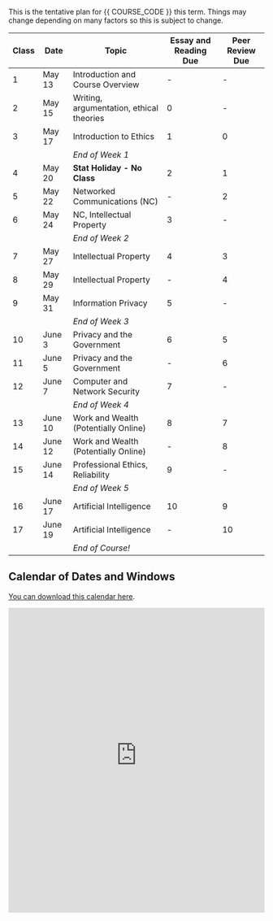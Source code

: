 This is the tentative plan for {{ COURSE_CODE }} this term.
Things may change depending on many factors so this is subject to change.

| Class | Date    | Topic                                    | Essay and Reading Due | Peer Review Due |
|-------|---------|------------------------------------------|-----------------------|-----------------|
| 1     | May 13  | Introduction and Course Overview         | -                     | -               |
| 2     | May 15  | Writing, argumentation, ethical theories | 0                     | -               |
| 3     | May 17  | Introduction to Ethics                   | 1                     | 0               |
|       |         | *End of Week 1*                          |                       |                 |
| 4     | May 20  | **Stat Holiday - No Class**              | 2                     | 1               |
| 5     | May 22  | Networked Communications (NC)            | -                     | 2               |
| 6     | May 24  | NC, Intellectual Property                | 3                     | -               |
|       |         | *End of Week 2*                          |                       |                 |
| 7     | May 27  | Intellectual Property                    | 4                     | 3               |
| 8     | May 29  | Intellectual Property                    | -                     | 4               |
| 9     | May 31  | Information Privacy                      | 5                     | -               |
|       |         | *End of Week 3*                          |                       |                 |
| 10    | June 3  | Privacy and the Government               | 6                     | 5               |
| 11    | June 5  | Privacy and the Government               | -                     | 6               |
| 12    | June 7  | Computer and Network Security            | 7                     | -               |
|       |         | *End of Week 4*                          |                       |                 |
| 13    | June 10 | Work and Wealth (Potentially Online)     | 8                     | 7               |
| 14    | June 12 | Work and Wealth (Potentially Online)     | -                     | 8               |
| 15    | June 14 | Professional Ethics, Reliability         | 9                     | -               |
|       |         | *End of Week 5*                          |                       |                 |
| 16    | June 17 | Artificial Intelligence                  | 10                    | 9               |
| 17    | June 19 | Artificial Intelligence                  | -                     | 10              |
|       |         | *End of Course!*                         |                       |                 |

## Calendar of Dates and Windows

[You can download this calendar here](webcal://p134-caldav.icloud.com/published/2/MTczNTA3MzQ2MTczNTA3M77mVqJVfW7xU_1BEnn2jR_KOwdBlguAaANhPYR9B93I9ufNUiscrmMnE8-DhPPHLhgfOMuZh23N6feMUBVkMFY).

<iframe id="open-web-calendar" 
    style="background:url('https://raw.githubusercontent.com/niccokunzmann/open-web-calendar/master/static/img/loaders/circular-loader.gif') center center no-repeat;"
    src="https://open-web-calendar.hosted.quelltext.eu/calendar.html?url=https%3A%2F%2Fp134-caldav.icloud.com%2Fpublished%2F2%2FMTczNTA3MzQ2MTczNTA3M77mVqJVfW7xU_1BEnn2jR_KOwdBlguAaANhPYR9B93I9ufNUiscrmMnE8-DhPPHLhgfOMuZh23N6feMUBVkMFY"
    sandbox="allow-scripts allow-same-origin allow-top-navigation"
    allowTransparency="true" scrolling="no" 
    frameborder="0" height="600px" width="100%"></iframe>